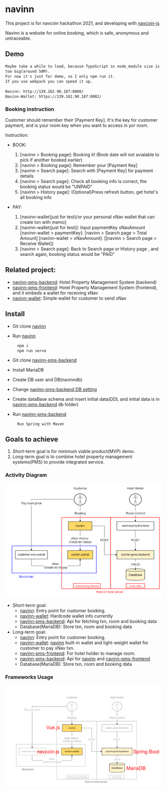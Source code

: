 # navinn
This project is for navcoin hackathon 2021, and developing with [navcoin-js](https://github.com/aguycalled/navcoin-js)

Navinn is a website for online booking, which is safe, anonymous and untraceable.

## Demo
    Maybe take a while to load, because TypeScript in node_module size is too big(around 50M).
    For now it's just for demo, so I only npm run it.
    If you use webpack you can speed it up.
    
    Navinn: http://139.162.98.187:8080/
    Navinn-Wallet: https://139.162.98.187:8082/
### Booking instruction
Customer should remember their [Payment Key].
It's the key for customer payment, and is your room key when you want to access in yor room.

Instruction:
* BOOK:
    1. [navinn > Booking page]: Booking it! (Book date will not avialable to pick if another booked earlier)
    2. [navinn > Booking page]: Remember your [Payment Key]
    3. [navinn > Search page]: Search with [Payment Key] for payment details
    4. [navinn > Search page]: Check all booking info is correct, the booking status would be "UNPAID"
    5. [navinn > History page]: (Optional)Press refresh button, get hotel's all booking info

* PAY:
    1. [navinn-wallet(just for test)/or your personal xNav wallet that can create txn with memo]
    2. [navinn-wallet(just for test)]: Input paymentKey xNavAmount
        [navinn-wallet > paymentKey]: [navinn > Search page > Total Amount]
        [navinn-wallet > xNavAmount]: [[navinn > Search page > Receive Wallet])
    3. [navinn > Search page]: Back to Search page or History page
            , and search again, booking status would be "PAID"

## Related project:
* [navinn-pms-backend](https://github.com/z5612365/navinn-pms-backend): Hotel Property Management System (backend)
* [navinn-pms-frontend](https://github.com/z5612365/navinn-pms-frontend): Hotel Property Management System (frontend), and it embeds a wallet for receiving xNav
* [navinn-wallet](https://github.com/z5612365/navinn-wallet): Simple wallet for customer to send xNav


## Install
* Git clone [navinn](https://github.com/z5612365/navinn)
* Run [navinn](https://github.com/z5612365/navinn)

        npm i
        npm run serve

* Git clone [navinn-pms-backend](https://github.com/z5612365/navinn-pms-backend)
* Install MariaDB
* Create DB user and DB(navinndb)
* Change [navinn-pms-backend DB setting](https://github.com/z5612365/navinn-pms-backend/blob/master/navinn-ap/navinn-ap-customer-gl/src/main/resources/application.properties)
* Create dataBase schema and insert initial data(DDL and initial data is in [navinn-pms-backend](https://github.com/z5612365/navinn-pms-backend) db folder)
* Run [navinn-pms-backend](https://github.com/z5612365/navinn-pms-backend)

        Run Spring with Maven
        
## Goals to achieve

1. Short-term goal is for minimum viable product(MVP) demo.
1. Long-term goal is to combine hotel property management systems(PMS) to provide integrated service.

### Activity Diagram
<img src="./erd/navinn.png" alt="drawing" width="550"/>

* Short-term goal:
  * [navinn](https://github.com/z5612365/navinn): Entry point for customer booking.
  * [navinn-wallet](https://github.com/z5612365/navinn-wallet): Hardcode wallet info currently
  * [navinn-pms-backend](https://github.com/z5612365/navinn-pms-backend): Api for fetching txn, room and booking data
  * Database(MariaDB): Store txn, room and booking data
* Long-term goal:
  * [navinn](https://github.com/z5612365/navinn): Entry point for customer booking.
  * [navinn-wallet](https://github.com/z5612365/navinn-wallet): [navinn](https://github.com/z5612365/navinn) built-in wallet and light-weight wallet for customer to pay xNav txn.
  * [navinn-pms-frontend](https://github.com/z5612365/navinn-pms-frontend): For hotel holder to manage room.
  * [navinn-pms-backend](https://github.com/z5612365/navinn-pms-backend): Api for [navinn](https://github.com/z5612365/navinn) and [navinn-pms-frontend](https://github.com/z5612365/navinn-pms-frontend) 
  * Database(MariaDB): Store txn, room and booking data

### Frameworks Usage
<img src="./erd/navinn-tech.png" alt="drawing" width="550"/>

